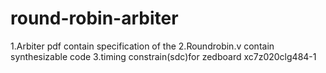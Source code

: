 # round-robin-arbiter
1.Arbiter pdf contain specification of the 
2.Roundrobin.v contain synthesizable code
3.timing constrain(sdc)for zedboard xc7z020clg484-1
